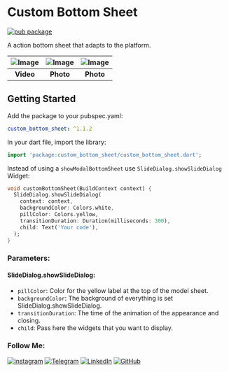 # Custom Bottom Sheet
 
[![pub package](https://img.shields.io/pub/v/adaptive_action_sheet.svg)](https://pub.dev/packages/custom_bottom_sheet)

A action bottom sheet that adapts to the platform.

| ![Image](https://github.com/weeidl/Custom_Bottom_Sheet/blob/master/image/video_readmi.gif) | ![Image](https://github.com/weeidl/Custom_Bottom_Sheet/blob/master/image/photo_readmi.jpg) | ![Image](https://github.com/weeidl/Custom_Bottom_Sheet/blob/master/image/photo_readmi.jpg) |
| :------------: | :------------: | :------------: |
| **Video** | **Photo** |  **Photo** |

## Getting Started

 Add the package to your pubspec.yaml:

 ```yaml
 custom_bottom_sheet: ^1.1.2
 ```
 
 In your dart file, import the library:

 ```Dart
import 'package:custom_bottom_sheet/custom_bottom_sheet.dart';
 ``` 
  Instead of using a `showModalBottomSheet` use `SlideDialog.showSlideDialog` Widget:

  ```Dart
void customBottomSheet(BuildContext context) {
    SlideDialog.showSlideDialog(
      context: context,
      backgroundColor: Colors.white,
      pillColor: Colors.yellow,
      transitionDuration: Duration(milliseconds: 300),
      child: Text('Your code'),
    );
  }
```

### Parameters:
#### SlideDialog.showSlideDialog:
* `pillColor`: Color for the yellow label at the top of the model sheet.
* `backgroundColor`: The background of everything is set SlideDialog.showSlideDialog.
* `transitionDuration`: The time of the animation of the appearance and closing.
* `child`: Pass here the widgets that you want to display.

### Follow Me:
[![instagram](https://img.shields.io/badge/-instagram-05151e?style=for-the-badge&logo=instagram)](https://www.instagram.com/weeidl/)
[![Telegram](https://img.shields.io/badge/-Telegram-05151e?style=for-the-badge&logo=Telegram)](https://t.me/weeidl)
[![LinkedIn](https://img.shields.io/badge/-LinkedIn-05151e?style=for-the-badge&logo=LinkedIn)](https://www.linkedin.com/in/weeidl/)
[![GitHub](https://img.shields.io/badge/-GitHub-05151e?style=for-the-badge&logo=GitHub)](https://github.com/weeidl)

